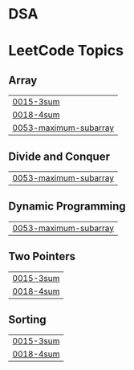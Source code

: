 # DSA
<!---LeetCode Topics Start-->
# LeetCode Topics
## Array
|  |
| ------- |
| [0015-3sum](https://github.com/SaiLikhith24/DSA/tree/master/0015-3sum) |
| [0018-4sum](https://github.com/SaiLikhith24/DSA/tree/master/0018-4sum) |
| [0053-maximum-subarray](https://github.com/SaiLikhith24/DSA/tree/master/0053-maximum-subarray) |
## Divide and Conquer
|  |
| ------- |
| [0053-maximum-subarray](https://github.com/SaiLikhith24/DSA/tree/master/0053-maximum-subarray) |
## Dynamic Programming
|  |
| ------- |
| [0053-maximum-subarray](https://github.com/SaiLikhith24/DSA/tree/master/0053-maximum-subarray) |
## Two Pointers
|  |
| ------- |
| [0015-3sum](https://github.com/SaiLikhith24/DSA/tree/master/0015-3sum) |
| [0018-4sum](https://github.com/SaiLikhith24/DSA/tree/master/0018-4sum) |
## Sorting
|  |
| ------- |
| [0015-3sum](https://github.com/SaiLikhith24/DSA/tree/master/0015-3sum) |
| [0018-4sum](https://github.com/SaiLikhith24/DSA/tree/master/0018-4sum) |
<!---LeetCode Topics End-->